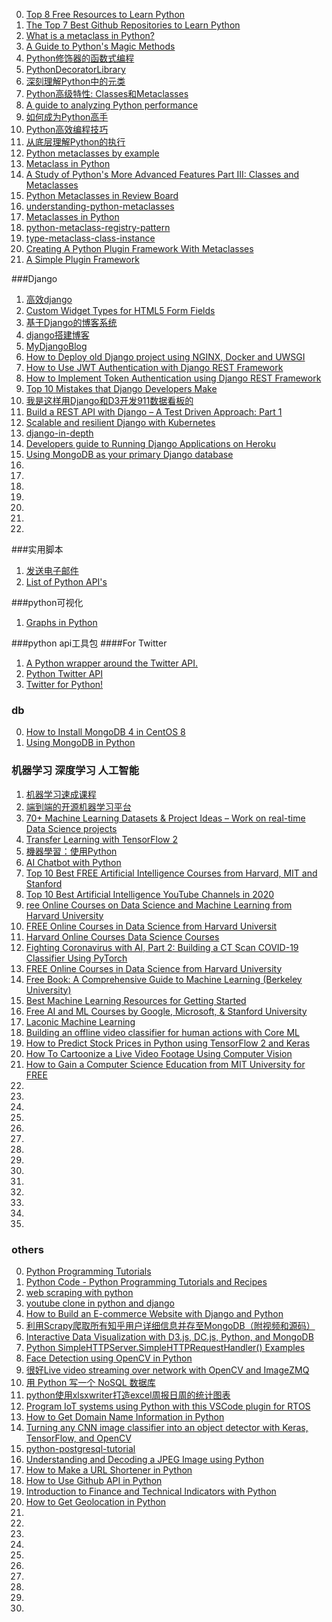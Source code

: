 0. [Top 8 Free Resources to Learn Python](https://dev.to/dev0928/top-8-free-resources-to-learn-python-2a1p)
0. [The Top 7 Best Github Repositories to Learn Python](https://towardsdatascience.com/top-7-repositories-on-github-to-learn-python-44a3a7accb44)
1. [What is a metaclass in Python?](http://stackoverflow.com/questions/100003/what-is-a-metaclass-in-python# "")
2. [A Guide to Python's Magic Methods](http://www.rafekettler.com/magicmethods.html "")
3. [Python修饰器的函数式编程](http://coolshell.cn/articles/11265.html "")
4. [PythonDecoratorLibrary](https://wiki.python.org/moin/PythonDecoratorLibrary "")
5. [深刻理解Python中的元类](http://blog.jobbole.com/21351/ "")
6. [Python高级特性: Classes和Metaclasses](http://blog.jobbole.com/67748/ "")
7. [A guide to analyzing Python performance](http://www.huyng.com/posts/python-performance-analysis/ "")
8. [如何成为Python高手](http://www.vaikan.com/how-to-become-a-proficient-python-programmer/ "")
9. [Python高效编程技巧](http://www.vaikan.com/improving-your-python-productivity/ "")
10. [从底层理解Python的执行](http://blog.hakril.net/articles/2-understanding-python-execution-tracer.html "")
11. [Python metaclasses by example](https://eli.thegreenplace.net/2011/08/14/python-metaclasses-by-example)
12. [Metaclass in Python](https://www.agiliq.com/blog/2012/07/metaclass-python/)
13. [A Study of Python's More Advanced Features Part III: Classes and Metaclasses](http://sahandsaba.com/python-classes-metaclasses.html)
14. [Python Metaclasses in Review Board](https://mikeconley.ca/blog/2010/05/04/python-metaclasses-in-review-board/ '')
15. [understanding-python-metaclasses](https://blog.ionelmc.ro/2015/02/09/understanding-python-metaclasses/)
16. [Metaclasses in Python](https://dougblack.io/words/metaclasses.html)
17. [python-metaclass-registry-pattern ](https://www.cucumbertown.com/craft/python-metaclass-registry-pattern/)
18. [type-metaclass-class-instance](https://www.mindissoftware.com/type-metaclass-class-instance/)
19. [Creating A Python Plugin Framework With Metaclasses](https://blog.laslabs.com/2013/12/creating-a-python-plugin-framework-with-metaclasses/)
20. [A Simple Plugin Framework](http://martyalchin.com/2008/jan/10/simple-plugin-framework/)

###Django
1. [高效django](effectivedjango "")
1. [Custom Widget Types for HTML5 Form Fields](https://djangosnippets.org/snippets/2027/ "")
1. [基于Django的博客系统](https://github.com/liangliangyy/DjangoBlog "")
1. [django搭建博客](https://github.com/jhao104/django-blog "")
1. [MyDjangoBlog](https://gitee.com/J_Sky/17python)
1. [How to Deploy old Django project using NGINX, Docker and UWSGI](https://yasoob.me/posts/deploying-django-docker-nginx-uwsgi/)
1. [How to Use JWT Authentication with Django REST Framework](https://simpleisbetterthancomplex.com/tutorial/2018/12/19/how-to-use-jwt-authentication-with-django-rest-framework.html)
1. [How to Implement Token Authentication using Django REST Framework](https://simpleisbetterthancomplex.com/tutorial/2018/11/22/how-to-implement-token-authentication-using-django-rest-framework.html)
1. [Top 10 Mistakes that Django Developers Make](https://www.toptal.com/django/django-top-10-mistakes)
1. [我是这样用Django和D3开发911数据看板的](https://zhuanlan.zhihu.com/p/23164788)
1. [Build a REST API with Django – A Test Driven Approach: Part 1](https://scotch.io/tutorials/build-a-rest-api-with-django-a-test-driven-approach-part-1)
1. [Scalable and resilient Django with Kubernetes](https://harishnarayanan.org/writing/kubernetes-django/)
1. [django-in-depth](http://media.b-list.org/presentations/2012/pycon/django-in-depth.pdf)
1. [Developers guide to Running Django Applications on Heroku](https://www.kencochrane.com/blog/2011/11/developers-guide-for-running-django-apps-on-heroku/)
1. [Using MongoDB as your primary Django database](https://staltz.com/djangoconfi-mongoengine/#/17)
1. []()
1. []()
1. []()
1. []()
1. []()
1. []()
1. []()

###实用脚本
1. [发送电子邮件](http://code4reference.com/2013/07/simple-python-script-to-send-an-email/ "")
2. [List of Python API's](http://www.pythonforbeginners.com/development/list-of-python-apis/ "")

###python可视化
1. [Graphs in Python](http://www.python-course.eu/graphs_python.php "")

###python api工具包
####For Twitter
1. [A Python wrapper around the Twitter API.](https://github.com/bear/python-twitter "" )
2. [Python Twitter API](https://github.com/sixohsix/twitter "")
3. [Twitter for Python!](https://github.com/tweepy/tweepy "")

### db
0. [How to Install MongoDB 4 in CentOS 8](https://www.tecmint.com/install-mongodb-in-centos-8/)
1. [Using MongoDB in Python](https://www.codeproject.com/Articles/5252099/Using-MongoDB-in-Python)

### 机器学习 深度学习 人工智能
1. [机器学习速成课程](https://developers.google.cn/machine-learning/crash-course)
1. [端到端的开源机器学习平台](https://tensorflow.google.cn/)
1. [70+ Machine Learning Datasets & Project Ideas – Work on real-time Data Science projects](https://data-flair.training/blogs/machine-learning-datasets/?fbclid=IwAR05nPt9beVkpgj3nNj-Ja0zT6Wq9lrtc95RLoZ1gr4wHy14V8Z9w-C_-3E)
1. [Transfer Learning with TensorFlow 2](https://www.codeproject.com/Articles/5252014/Transfer-Learning-with-TensorFlow-2)
2. [機器學習：使用Python](https://machine-learning-python.kspax.io/)
1. [AI Chatbot with Python](https://thecleverprogrammer.com/2020/07/17/ai-chatbot-with-python/)
1. [Top 10 Best FREE Artificial Intelligence Courses from Harvard, MIT and Stanford](https://laconicml.com/free-artificial-intelligence-courses/)
1. [Top 10 Best Artificial Intelligence YouTube Channels in 2020](https://laconicml.com/artificial-intelligence-youtube-channels/)
1. [ree Online Courses on Data Science and Machine Learning from Harvard University](https://srcbd.org/news/free-online-courses-on-data-science-and-machine-learning-from-harvard-university)
1. [FREE Online Courses in Data Science from Harvard Universit](https://morioh.com/p/835a4bd13377?f=5ece1a68f0e6056e36305f65)
1. [Harvard Online Courses Data Science Courses](https://online-learning.harvard.edu/subject/data-science)
1. [Fighting Coronavirus with AI, Part 2: Building a CT Scan COVID-19 Classifier Using PyTorch](https://blog.paperspace.com/fighting-coronavirus-with-ai-building-covid-19-classifier/)
1. [FREE Online Courses in Data Science from Harvard University](https://morioh.com/p/835a4bd13377?f=5ece1a68f0e6056e36305f65)
1. [Free Book: A Comprehensive Guide to Machine Learning (Berkeley University)](https://www.datasciencecentral.com/profiles/blogs/free-book-a-comprehensive-guide-to-machine-learning-berkeley)
1. [Best Machine Learning Resources for Getting Started](https://machinelearningmastery.com/best-machine-learning-resources-for-getting-started/)
1. [Free AI and ML Courses by Google, Microsoft, & Stanford University](https://www.theinsaneapp.com/2020/08/free-artificial-intelligence-and-machine-learning-courses.html)
1. [Laconic Machine Learning](https://laconicml.com/)
1. [Building an offline video classifier for human actions with Core ML](https://lukereichold.com/blog/posts/video-action-classification-coreml/)
1. [How to Predict Stock Prices in Python using TensorFlow 2 and Keras](https://www.thepythoncode.com/article/stock-price-prediction-in-python-using-tensorflow-2-and-keras)
1. [How To Cartoonize a Live Video Footage Using Computer Vision](https://laconicml.com/cartoonize-video-footage/)
3. [How to Gain a Computer Science Education from MIT University for FREE](https://laconicml.com/computer-science-engineer-mit-university/)
1. []()
1. []()
1. []()
1. []()
1. []()
1. []()
1. []()
1. []()
1. []()
1. []()
1. []()
1. []()
1. []()
1. []()

### others
0. [Python Programming Tutorials](https://pythonprogramming.net/)
1. [Python Code - Python Programming Tutorials and Recipes](https://www.thepythoncode.com/)
1. [web scraping with python](https://blog.floydhub.com/web-scraping-with-python/)
2. [youtube clone in python and django](https://www.education-ecosystem.com/andreybu/RaWGm-how-to-create-a-youtube-clone-in-python-and-django/9b4Kz-youtube_webapp/)
2. [How to Build an E-commerce Website with Django and Python](https://morioh.com/p/46f626a2a54e?f=5ece1a68f0e6056e36305f65)
2. [利用Scrapy爬取所有知乎用户详细信息并存至MongoDB（附视频和源码）](https://zhuanlan.zhihu.com/p/26378388)
2. [Interactive Data Visualization with D3.js, DC.js, Python, and MongoDB](http://adilmoujahid.com/posts/2015/01/interactive-data-visualization-d3-dc-python-mongodb/)
2. [Python SimpleHTTPServer.SimpleHTTPRequestHandler() Examples](https://www.programcreek.com/python/example/2186/SimpleHTTPServer.SimpleHTTPRequestHandler)
2. [Face Detection using OpenCV in Python](https://www.thepythoncode.com/article/detect-faces-opencv-python)
2. [很好Live video streaming over network with OpenCV and ImageZMQ](https://www.pyimagesearch.com/2019/04/15/live-video-streaming-over-network-with-opencv-and-imagezmq/)
2. [用 Python 写一个 NoSQL 数据库](http://liuchengxu.org/blog-cn/posts/nosql-in-python/)
2. [python使用xlsxwriter打造excel周报日周的统计图表](http://xiaorui.cc/archives/831)
2. [Program IoT systems using Python with this VSCode plugin for RTOS](https://opensource.com/article/20/7/python-rt-thread)
2. [How to Get Domain Name Information in Python](https://www.thepythoncode.com/article/extracting-domain-name-information-in-python)
2. [Turning any CNN image classifier into an object detector with Keras, TensorFlow, and OpenCV](https://www.pyimagesearch.com/2020/06/22/turning-any-cnn-image-classifier-into-an-object-detector-with-keras-tensorflow-and-opencv/)
1. [python-postgresql-tutorial](https://pynative.com/python-postgresql-tutorial/)
1. [Understanding and Decoding a JPEG Image using Python](https://yasoob.me/posts/understanding-and-writing-jpeg-decoder-in-python/)
1. [How to Make a URL Shortener in Python](https://www.thepythoncode.com/article/make-url-shortener-in-python)
1. [How to Use Github API in Python](https://www.thepythoncode.com/article/using-github-api-in-python)
1. [Introduction to Finance and Technical Indicators with Python](https://www.thepythoncode.com/article/introduction-to-finance-and-technical-indicators-with-python)
1. [How to Get Geolocation in Python](https://www.thepythoncode.com/article/get-geolocation-in-python?utm_source=newsletter&utm_medium=email&utm_campaign=newsletter)
1. []()
1. []()
1. []()
1. []()
1. []()
1. []()
1. []()
1. []()
1. []()
1. []()

